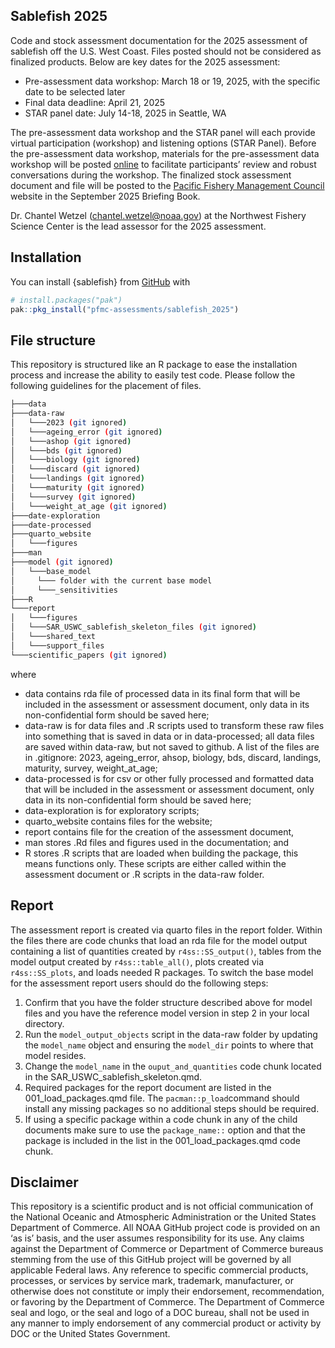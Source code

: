 
## Sablefish 2025

Code and stock assessment documentation for the 2025 assessment of
sablefish off the U.S. West Coast. Files posted should not be considered
as finalized products. Below are key dates for the 2025 assessment:

- Pre-assessment data workshop: March 18 or 19, 2025, with the specific
  date to be selected later
- Final data deadline: April 21, 2025
- STAR panel date: July 14-18, 2025 in Seattle, WA

The pre-assessment data workshop and the STAR panel will each provide
virtual participation (workshop) and listening options (STAR Panel).
Before the pre-assessment data workshop, materials for the
pre-assessment data workshop will be posted
[online](https://connect.fisheries.noaa.gov/sablefish-2025/) to
facilitate participants’ review and robust conversations during the
workshop. The finalized stock assessment document and file will be
posted to the [Pacific Fishery Management
Council](https://www.pcouncil.org/) website in the September 2025
Briefing Book.

Dr. Chantel Wetzel (<chantel.wetzel@noaa.gov>) at the Northwest Fishery
Science Center is the lead assessor for the 2025 assessment.

## Installation

You can install {sablefish} from [GitHub](https://github.com/) with

``` r
# install.packages("pak")
pak::pkg_install("pfmc-assessments/sablefish_2025")
```

## File structure

This repository is structured like an R package to ease the installation
process and increase the ability to easily test code. Please follow the
following guidelines for the placement of files.

``` bash
├───data
├───data-raw
│   └───2023 (git ignored)
│   └───ageing_error (git ignored)
│   └───ashop (git ignored)
│   └───bds (git ignored)
│   └───biology (git ignored)
│   └───discard (git ignored)
│   └───landings (git ignored)
│   └───maturity (git ignored)
│   └───survey (git ignored)
│   └───weight_at_age (git ignored)
├───date-exploration
├───date-processed
├───quarto_website
│   └───figures
├───man
├───model (git ignored)
│   └───base_model
│     └─── folder with the current base model
│     └───_sensitivities
├───R
└───report
│   └───figures
│   └───SAR_USWC_sablefish_skeleton_files (git ignored)
│   └───shared_text
│   └───support_files
└───scientific_papers (git ignored)
```

where

- data contains rda file of processed data in its final form that will be included in the
  assessment or assessment document, only data in its non-confidential
  form should be saved here;
- data-raw is for data files and .R scripts used to transform these raw
  files into something that is saved in data or in data-processed; all data files
  are saved within data-raw, but not saved to github. A list of the files are in
  .gitignore: 2023, ageing_error, ahsop, biology, bds, discard, landings, maturity,
  survey, weight_at_age; 
- data-processed is for csv or other fully processed and formatted data that 
  will be included in the assessment or assessment document, only data in its 
  non-confidential form should be saved here;
- data-exploration is for exploratory scripts;
- quarto_website contains files for the website;
- report contains file for the creation of the assessment document,
- man stores .Rd files and figures used in the documentation; and
- R stores .R scripts that are loaded when building the package, this
  means functions only. These scripts are either called within the assessment
  document or .R scripts in the data-raw folder. 
  
## Report 

The assessment report is created via quarto files in the report folder.  Within
the files there are code chunks that load an rda file for the model output containing
a list of quantities created by `r4ss::SS_output()`, tables from the model output 
created by `r4ss::table_all()`, plots created via `r4ss::SS_plots`, and loads needed R 
packages. To switch the base model for the assessment report users should do the
following steps:

1. Confirm that you have the folder structure described above for model files and 
you have the reference model version in step 2 in your local directory.
2. Run the `model_output_objects` script in the data-raw folder by updating the 
`model_name` object and ensuring the `model_dir` points to where that model resides.
3. Change the `model_name` in the `ouput_and_quantities` code chunk located in the
SAR_USWC_sablefish_skeleton.qmd.
4. Required packages for the report document are listed in the 001_load_packages.qmd
file. The `pacman::p_load`command should install any missing packages so no additional 
steps should be required. 
5. If using a specific package within a code chunk in any of the child documents
make sure to use the `package_name::` option and that the package is included in the
list in the 001_load_packages.qmd code chunk.


## Disclaimer

This repository is a scientific product and is not official
communication of the National Oceanic and Atmospheric Administration or
the United States Department of Commerce. All NOAA GitHub project code
is provided on an ‘as is’ basis, and the user assumes responsibility for
its use. Any claims against the Department of Commerce or Department of
Commerce bureaus stemming from the use of this GitHub project will be
governed by all applicable Federal laws. Any reference to specific
commercial products, processes, or services by service mark, trademark,
manufacturer, or otherwise does not constitute or imply their
endorsement, recommendation, or favoring by the Department of Commerce.
The Department of Commerce seal and logo, or the seal and logo of a DOC
bureau, shall not be used in any manner to imply endorsement of any
commercial product or activity by DOC or the United States Government.
